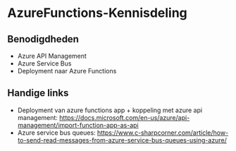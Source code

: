 # AzureFunctions-Kennisdeling

## Benodigdheden

* Azure API Management
* Azure Service Bus
* Deployment naar Azure Functions

## Handige links
* Deployment van azure functions app + koppeling met azure api management: https://docs.microsoft.com/en-us/azure/api-management/import-function-app-as-api
* Azure service bus queues: https://www.c-sharpcorner.com/article/how-to-send-read-messages-from-azure-service-bus-queues-using-azure/
